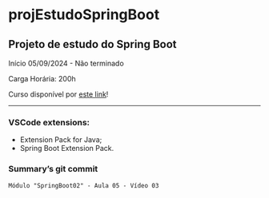# projEstudoSpringBoot
## Projeto de estudo do Spring Boot

Início 05/09/2024 - Não terminado

Carga Horária: 200h

Curso disponível por [este link](https://dgscursos.com.br/Programador_Full_Stack.html)!

---
### VSCode extensions:
* Extension Pack for Java;
* Spring Boot Extension Pack.



### Summary’s git commit

    Módulo "SpringBoot02" - Aula 05 - Vídeo 03